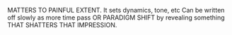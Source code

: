 MATTERS TO PAINFUL EXTENT.
It sets dynamics, tone, etc
Can be written off slowly as more time pass
OR PARADIGM SHIFT by revealing something THAT SHATTERS THAT IMPRESSION.